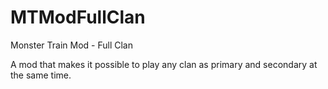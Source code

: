 # MTModFullClan
Monster Train Mod - Full Clan

A mod that makes it possible to play any clan as primary and secondary at the same time.

